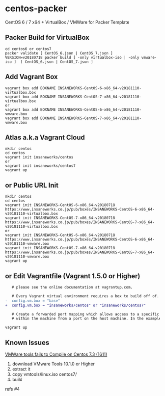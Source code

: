 centos-packer
=============

CentOS 6 / 7 x64 + VirtualBox / VMWare for Packer Template

## Packer Build for VirtualBox

```
cd centos6 or centos7
packer validate [ CentOS_6.json | CentOS_7.json ]
VERSION=v20180718 packer build [ -only virtualbox-iso | -only vmware-iso ]  [ CentOS_6.json | CentOS_7.json ]
```

## Add Vagrant Box

```
vagrant box add BOXNAME INSANEWORKS-CentOS-6-x86_64-v20181110-virtualbox.box
vagrant box add BOXNAME INSANEWORKS-CentOS-7-x86_64-v20181110-virtualbox.box
or
vagrant box add BOXNAME INSANEWORKS-CentOS-6-x86_64-v20181110-vmware.box
vagrant box add BOXNAME INSANEWORKS-CentOS-7-x86_64-v20181110-vmware.box
```

## Atlas a.k.a Vagrant Cloud

```
mkdir centos
cd centos
vagrant init insaneworks/centos
or
vagrant init insaneworks/centos7
vagrant up
```


## or Public URL Init

```
mkdir centos
cd centos
vagrant init INSANEWORKS-CentOS-6-x86_64-v20180718 https://www.insaneworks.co.jp/pub/boxes/INSANEWORKS-CentOS-6-x86_64-v20181110-virtualbox.box
vagrant init INSANEWORKS-CentOS-7-x86_64-v20180718 https://www.insaneworks.co.jp/pub/boxes/INSANEWORKS-CentOS-7-x86_64-v20181110-virtualbox.box
or
vagrant init INSANEWORKS-CentOS-6-x86_64-v20180718 https://www.insaneworks.co.jp/pub/boxes/INSANEWORKS-CentOS-6-x86_64-v20181110-vmware.box
vagrant init INSANEWORKS-CentOS-7-x86_64-v20180718 https://www.insaneworks.co.jp/pub/boxes/INSANEWORKS-CentOS-7-x86_64-v20181110-vmware.box
vagrant up
```

## or Edit Vagrantfile (Vagrant 1.5.0 or Higher)

```diff
   # please see the online documentation at vagrantup.com.

   # Every Vagrant virtual environment requires a box to build off of.
-  config.vm.box = "base"
+  config.vm.box = "insaneworks/centos" or "insaneworks/centos7"

   # Create a forwarded port mapping which allows access to a specific port
   # within the machine from a port on the host machine. In the example below,
```

```
vagrant up
```

## Known Issues

[VMWare tools fails to Compile on Centos 7.3 (1611)](https://communities.vmware.com/message/2637447?tstart=0)

1. download VMware Tools 10.1.0 or Higher
1. extract it
1. copy vmtools/linux.iso centos7/
1. build

refs #4
